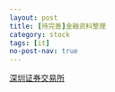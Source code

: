 ```yaml
---
layout: post
title: [待完善]金融资料整理
category: stock
tags: [it]
no-post-nav: true
---
```



[深圳证券交易所](http://www.szse.cn/market/companys/suspend/index.html)